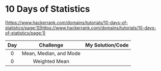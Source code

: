 # 10 Days of Statistics

[https://www.hackerrank.com/domains/tutorials/10-days-of-statistics/page:1](https://www.hackerrank.com/domains/tutorials/10-days-of-statistics/page:1)

|**Day**|               **Challenge**               |         **My Solution/Code**         |
|:-----:|:-----------------------------------------:|:------------------------------------:|
|0      | Mean, Median, and Mode                    | []()                                 |
|0      | Weighted Mean                             | []()                                 |
